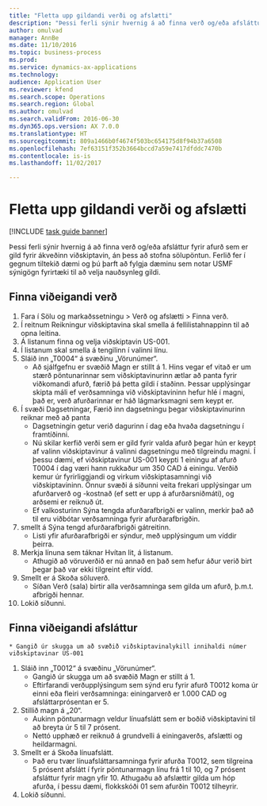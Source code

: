 ```yaml
--- 
title: "Fletta upp gildandi verði og afslætti"
description: "Þessi ferli sýnir hvernig á að finna verð og/eða afsláttur fyrir afurð sem er gild fyrir ákveðinn viðskiptavin, án þess að stofna sölupöntun."
author: omulvad
manager: AnnBe
ms.date: 11/10/2016
ms.topic: business-process
ms.prod: 
ms.service: dynamics-ax-applications
ms.technology: 
audience: Application User
ms.reviewer: kfend
ms.search.scope: Operations
ms.search.region: Global
ms.author: omulvad
ms.search.validFrom: 2016-06-30
ms.dyn365.ops.version: AX 7.0.0
ms.translationtype: HT
ms.sourcegitcommit: 809a1466b0f4674f503bc654175d8f94b37a6508
ms.openlocfilehash: 7ef63151f352b3664bccd7a59e7417dfddc7470b
ms.contentlocale: is-is
ms.lasthandoff: 11/02/2017

---
```

# <a name="look-up-applicable-prices-and-discounts"></a>Fletta upp gildandi verði og afslætti

[!INCLUDE [task guide banner](../../includes/task-guide-banner.md)]

Þessi ferli sýnir hvernig á að finna verð og/eða afsláttur fyrir afurð sem er gild fyrir ákveðinn viðskiptavin, án þess að stofna sölupöntun. Ferlið fer í gegnum tiltekið dæmi og þú þarft að fylgja dæminu sem notar USMF sýnigögn fyrirtæki til að velja nauðsynleg gildi.


## <a name="find-the-applicable-price"></a>Finna viðeigandi verð
1. Fara í Sölu og markaðssetningu > Verð og afslætti > Finna verð.
2. Í reitnum Reikningur viðskiptavina skal smella á fellilistahnappinn til að opna leitina.
3. Á listanum finna og velja viðskiptavin US-001.
4. Í listanum skal smella á tengilinn í valinni línu.
5. Sláið inn „T0004“ á svæðinu „Vörunúmer“.
    * Að sjálfgefnu er svæðið Magn er stillt á 1. Hins vegar ef vitað er um stærð pöntunarinnar sem viðskiptavinurinn ætlar að panta fyrir viðkomandi afurð, færið þá þetta gildi í staðinn. Þessar upplýsingar skipta máli ef verðsamninga við viðskiptavininn hefur hlé í magni, það er, verð afurðarinnar er háð lágmarksmagni sem keypt er.  
6. Í svæði Dagsetningar, Færið inn dagsetningu þegar viðskiptavinurinn reiknar með að panta 
    * Dagsetningin getur verið dagurinn í dag eða hvaða dagsetningu í framtíðinni.  
    * Nú skilar kerfið verði sem er gild fyrir valda afurð þegar hún er keypt af valinn viðskiptavinur á valinni dagsetningu með tilgreindu magni. Í þessu dæmi, ef viðskiptavinur US-001 keypti 1 einingu af afurð T0004 í dag væri hann rukkaður um 350 CAD á einingu. Verðið kemur úr fyrirliggjandi og virkum viðskiptasamningi við viðskiptavininn.      Önnur svæði á síðunni veita frekari upplýsingar um afurðarverð og -kostnað (ef sett er upp á afurðarsniðmáti), og arðsemi er reiknuð út.  
    * Ef valkosturinn Sýna tengda afurðarafbrigði er valinn, merkir það að til eru viðbótar verðsamninga fyrir afurðarafbrigðin.  
7. smellt á Sýna tengd afurðarafbrigði gátreitinn.
    * Listi yfir afurðarafbrigði er sýndur, með upplýsingum um víddir þeirra.  
8. Merkja línuna sem táknar Hvítan lit, á listanum.
    * Athugið að vöruverðið er nú annað en það sem hefur áður verið birt þegar það var ekki tilgreint eftir vídd.  
9. Smellt er á Skoða söluverð.
    * Síðan Verð (sala) birtir alla verðsamninga sem gilda um afurð, þ.m.t. afbrigði hennar.  
10. Lokið síðunni.

## <a name="find-the-applicable-discount"></a>Finna viðeigandi afsláttur
    * Gangið úr skugga um að svæðið viðskiptavinalykill innihaldi númer viðskiptavinar US-001    
1. Sláið inn „T0012“ á svæðinu „Vörunúmer“.
    * Gangið úr skugga um að svæðið Magn er stillt á 1.  
    * Eftirfarandi verðupplýsingum sem sýnd eru fyrir afurð T0012 koma úr einni eða fleiri verðsamninga: einingarverð er 1.000 CAD og afsláttarprósentan er 5.  
2. Stillið magn á „20“.
    * Aukinn pöntunarmagn veldur línuafslátt sem er boðið viðskiptavini til að breyta úr 5 til 7 prósent.  
    * Nettó upphæð er reiknuð á grundvelli á einingaverðs, afslætti og heildarmagni.  
3. Smellt er á Skoða línuafslátt.
    * Það eru tvær línuafsláttarsamninga fyrir afurða T0012, sem tilgreina 5 prósent afslátt í fyrir pöntunarmagn línu frá 1 til 10, og 7 prósent afsláttur fyrir magn yfir 10. Athugaðu að afslættir gilda um hóp afurða, í þessu dæmi, flokkskóði 01 sem afurðin T0012 tilheyrir.  
4. Lokið síðunni.


